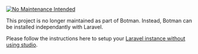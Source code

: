 
[![No Maintenance Intended](http://unmaintained.tech/badge.svg)](http://unmaintained.tech/)


This project is no longer maintained as part of Botman. Instead, Botman can be installed independantly with Laravel.  

Please follow the instructions here to setup your [Laravel instance without using studio](https://github.com/botman/botman/discussions/1308#discussioncomment-3008604). 


 
